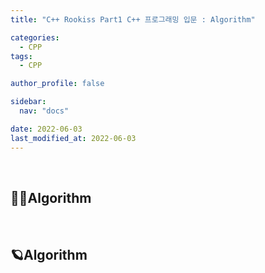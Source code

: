 ```yaml
---
title: "C++ Rookiss Part1 C++ 프로그래밍 입문 : Algorithm"

categories:
  - CPP
tags:
  - CPP

author_profile: false

sidebar:
  nav: "docs"

date: 2022-06-03
last_modified_at: 2022-06-03
---
```


<br>

## 🙇‍♀️Algorithm


<br>


## 🪐Algorithm

